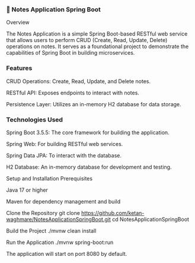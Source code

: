 ### 📓 Notes Application Spring Boot
Overview

The Notes Application is a simple Spring Boot-based RESTful web service that allows users to perform CRUD (Create, Read, Update, Delete) operations on notes. It serves as a foundational project to demonstrate the capabilities of Spring Boot in building microservices.

### Features

CRUD Operations: Create, Read, Update, and Delete notes.

RESTful API: Exposes endpoints to interact with notes.

Persistence Layer: Utilizes an in-memory H2 database for data storage.

### Technologies Used

Spring Boot 3.5.5: The core framework for building the application.

Spring Web: For building RESTful web services.

Spring Data JPA: To interact with the database.

H2 Database: An in-memory database for development and testing.

Setup and Installation
Prerequisites

Java 17 or higher

Maven for dependency management and build

Clone the Repository
git clone https://github.com/ketan-waghmare/NotesApplicationSpringBoot.git
cd NotesApplicationSpringBoot

Build the Project
./mvnw clean install

Run the Application
./mvnw spring-boot:run


The application will start on port 8080 by default.

